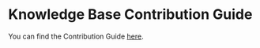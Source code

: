 # Knowledge Base Contribution Guide

You can find the Contribution Guide [here](./src/docs/CONTRIBUTING.md).
